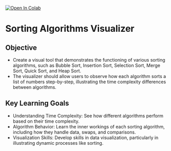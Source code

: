 <a href="https://colab.research.google.com/github/nishzsche/nishzsche.github.io/blob/gh-pages/notebooks/understanding_time_complexity.ipynb" target="_parent"><img src="https://colab.research.google.com/assets/colab-badge.svg" alt="Open In Colab"/></a>

# Sorting Algorithms Visualizer
## Objective
* Create a visual tool that demonstrates the functioning of various sorting algorithms, such as Bubble Sort, Insertion Sort, Selection Sort, Merge Sort, Quick Sort, and Heap Sort.
* The visualizer should allow users to observe how each algorithm sorts a list of numbers step-by-step, illustrating the time complexity differences between algorithms.

## Key Learning Goals

* Understanding Time Complexity: See how different algorithms perform based on their time complexity.
* Algorithm Behavior: Learn the inner workings of each sorting algorithm, including how they handle data, swaps, and comparisons.
* Visualization Skills: Develop skills in data visualization, particularly in illustrating dynamic processes like sorting.


```python

```
